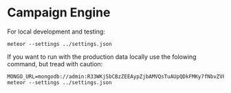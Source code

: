 # Campaign Engine

For local development and testing:

	meteor --settings ../settings.json

If you want to run with the production data locally use the folowing command, but tread with caution:

	MONGO_URL=mongodb://admin:R33WKjSbCBzZEEAypZjbAMVQsTuAUpQDkFMKy7fNbvZVFMTX3uvyy5ubWum6Te74MNad2W6PZ8meySHQFqAkCsSZRyjGgztNXeqsRtev2FRkph2@ds061335.mongolab.com:61335/marlett meteor --settings ../settings.json